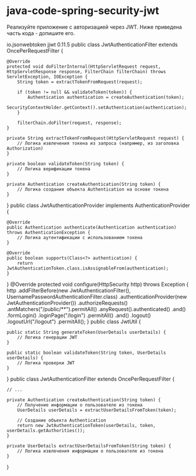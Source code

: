 # java-code-spring-security-jwt

Реализуйте приложение с авторизацией через JWT. Ниже приведена часть кода - допишите его.

<dependency>
    <groupId>io.jsonwebtoken</groupId>
    <artifactId>jjwt</artifactId>
    <version>0.11.5</version>
</dependency>
public class JwtAuthenticationFilter extends OncePerRequestFilter {

    @Override
    protected void doFilterInternal(HttpServletRequest request, HttpServletResponse response, FilterChain filterChain) throws ServletException, IOException {
        String token = extractTokenFromRequest(request);

        if (token != null && validateToken(token)) {
            Authentication authentication = createAuthentication(token);
            SecurityContextHolder.getContext().setAuthentication(authentication);
        }

        filterChain.doFilter(request, response);
    }

    private String extractTokenFromRequest(HttpServletRequest request) {
        // Логика извлечения токена из запроса (например, из заголовка Authorization)
    }

    private boolean validateToken(String token) {
        // Логика верификации токена
    }

    private Authentication createAuthentication(String token) {
        // Логика создания объекта Authentication на основе токена
    }
}
public class JwtAuthenticationProvider implements AuthenticationProvider {

    @Override
    public Authentication authenticate(Authentication authentication) throws AuthenticationException {
        // Логика аутентификации с использованием токена
    }

    @Override
    public boolean supports(Class<?> authentication) {
        return JwtAuthenticationToken.class.isAssignableFrom(authentication);
    }
}
@Override
protected void configure(HttpSecurity http) throws Exception {
http
.addFilterBefore(new JwtAuthenticationFilter(), UsernamePasswordAuthenticationFilter.class)
.authenticationProvider(new JwtAuthenticationProvider())
.authorizeRequests()
.antMatchers("/public/**").permitAll()
.anyRequest().authenticated()
.and()
.formLogin()
.loginPage("/login")
.permitAll()
.and()
.logout()
.logoutUrl("/logout")
.permitAll();
}
public class JwtUtil {

    public static String generateToken(UserDetails userDetails) {
        // Логика генерации JWT
    }

    public static boolean validateToken(String token, UserDetails userDetails) {
        // Логика проверки JWT
    }
}
public class JwtAuthenticationFilter extends OncePerRequestFilter {

    // ...

    private Authentication createAuthentication(String token) {
        // Получение информации о пользователе из токена
        UserDetails userDetails = extractUserDetailsFromToken(token);

        // Создание объекта Authentication
        return new JwtAuthenticationToken(userDetails, token, userDetails.getAuthorities());
    }

    private UserDetails extractUserDetailsFromToken(String token) {
        // Логика извлечения информации о пользователе из токена
    }
}